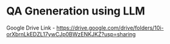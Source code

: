 # QA Gneneration using LLM

Google Drive Link - https://drive.google.com/drive/folders/10i-orXbrnLkEDZL17ywCJp0BWzENKJKZ?usp=sharing
